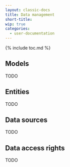 ```yaml
---
layout: classic-docs
title: Data management
short-title:
wip: true
categories:
  - user-documentation
---
```


{% include toc.md %}

## Models

TODO

## Entities

TODO

## Data sources

TODO

## Data access rights

TODO